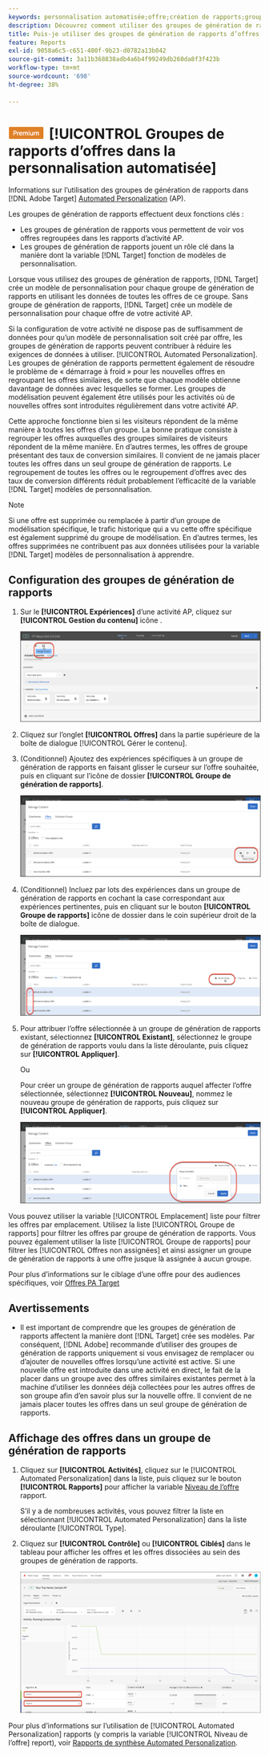 ```yaml
---
keywords: personnalisation automatisée;offre;création de rapports;groupe;groupe de génération de rapports;ap
description: Découvrez comment utiliser des groupes de génération de rapports d’offres dans Adobe [!DNL Target] [!UICONTROL Automated Personalization] activités.
title: Puis-je utiliser des groupes de génération de rapports d’offres dans les activités Automated Personalization ?
feature: Reports
exl-id: 9058a6c5-c651-480f-9b23-d0782a13b042
source-git-commit: 3a11b368838adb4a6b4f99249db260da8f3f423b
workflow-type: tm+mt
source-wordcount: '698'
ht-degree: 38%

---
```


# ![PREMIUM](/help/main/assets/premium.png)[!UICONTROL  Groupes de rapports d’offres dans la personnalisation automatisée]

Informations sur l’utilisation des groupes de génération de rapports dans [!DNL Adobe Target] [Automated Personalization](/help/main/c-activities/t-automated-personalization/automated-personalization.md) (AP).

Les groupes de génération de rapports effectuent deux fonctions clés :

* Les groupes de génération de rapports vous permettent de voir vos offres regroupées dans les rapports d’activité AP.
* Les groupes de génération de rapports jouent un rôle clé dans la manière dont la variable [!DNL Target] fonction de modèles de personnalisation.

Lorsque vous utilisez des groupes de génération de rapports, [!DNL Target] crée un modèle de personnalisation pour chaque groupe de génération de rapports en utilisant les données de toutes les offres de ce groupe. Sans groupe de génération de rapports, [!DNL Target] crée un modèle de personnalisation pour chaque offre de votre activité AP.

Si la configuration de votre activité ne dispose pas de suffisamment de données pour qu’un modèle de personnalisation soit créé par offre, les groupes de génération de rapports peuvent contribuer à réduire les exigences de données à utiliser. [!UICONTROL Automated Personalization]. Les groupes de génération de rapports permettent également de résoudre le problème de « démarrage à froid » pour les nouvelles offres en regroupant les offres similaires, de sorte que chaque modèle obtienne davantage de données avec lesquelles se former. Les groupes de modélisation peuvent également être utilisés pour les activités où de nouvelles offres sont introduites régulièrement dans votre activité AP.

Cette approche fonctionne bien si les visiteurs répondent de la même manière à toutes les offres d’un groupe. La bonne pratique consiste à regrouper les offres auxquelles des groupes similaires de visiteurs répondent de la même manière. En d’autres termes, les offres de groupe présentant des taux de conversion similaires. Il convient de ne jamais placer toutes les offres dans un seul groupe de génération de rapports. Le regroupement de toutes les offres ou le regroupement d’offres avec des taux de conversion différents réduit probablement l’efficacité de la variable [!DNL Target] modèles de personnalisation.

>[!NOTE]
>
>Si une offre est supprimée ou remplacée à partir d’un groupe de modélisation spécifique, le trafic historique qui a vu cette offre spécifique est également supprimé du groupe de modélisation. En d’autres termes, les offres supprimées ne contribuent pas aux données utilisées pour la variable [!DNL Target] modèles de personnalisation à apprendre.

## Configuration des groupes de génération de rapports

1. Sur le **[!UICONTROL Expériences]** d’une activité AP, cliquez sur **[!UICONTROL Gestion du contenu]** icône .

   ![Icône Gérer le contenu](/help/main/c-reports/assets/ap_manage_content.png)

1. Cliquez sur l’onglet **[!UICONTROL Offres]** dans la partie supérieure de la boîte de dialogue [!UICONTROL Gérer le contenu].
1. (Conditionnel) Ajoutez des expériences spécifiques à un groupe de génération de rapports en faisant glisser le curseur sur l’offre souhaitée, puis en cliquant sur l’icône de dossier **[!UICONTROL Groupe de génération de rapports]**.

   ![Icône Groupe de rapports](/help/main/c-reports/assets/ap_manage_content_2.png)

1. (Conditionnel) Incluez par lots des expériences dans un groupe de génération de rapports en cochant la case correspondant aux expériences pertinentes, puis en cliquant sur le bouton **[!UICONTROL Groupe de rapports]** icône de dossier dans le coin supérieur droit de la boîte de dialogue.

   ![Icône Groupe de rapports](/help/main/c-reports/assets/ap_manage_content_3.png)

1. Pour attribuer l’offre sélectionnée à un groupe de génération de rapports existant, sélectionnez **[!UICONTROL Existant]**, sélectionnez le groupe de génération de rapports voulu dans la liste déroulante, puis cliquez sur **[!UICONTROL Appliquer]**.

   Ou

   Pour créer un groupe de génération de rapports auquel affecter l’offre sélectionnée, sélectionnez **[!UICONTROL Nouveau]**, nommez le nouveau groupe de génération de rapports, puis cliquez sur **[!UICONTROL Appliquer]**.

   ![Nouvelle icône pour créer un groupe de génération de rapports](/help/main/c-reports/assets/ap_reporting_groups.png)

Vous pouvez utiliser la variable [!UICONTROL Emplacement] liste pour filtrer les offres par emplacement. Utilisez la liste [!UICONTROL Groupe de rapports] pour filtrer les offres par groupe de génération de rapports. Vous pouvez également utiliser la liste [!UICONTROL Groupe de rapports] pour filtrer les [!UICONTROL Offres non assignées] et ainsi assigner un groupe de génération de rapports à une offre jusque là assignée à aucun groupe.

Pour plus d’informations sur le ciblage d’une offre pour des audiences spécifiques, voir [Offres PA Target](/help/main/c-activities/t-automated-personalization/ap-target-offers.md#task_F207ED7A41B84FD39BB6FCBFABF4B23E)

## Avertissements

* Il est important de comprendre que les groupes de génération de rapports affectent la manière dont [!DNL Target] crée ses modèles. Par conséquent, [!DNL Adobe] recommande d’utiliser des groupes de génération de rapports uniquement si vous envisagez de remplacer ou d’ajouter de nouvelles offres lorsqu’une activité est active. Si une nouvelle offre est introduite dans une activité en direct, le fait de la placer dans un groupe avec des offres similaires existantes permet à la machine d’utiliser les données déjà collectées pour les autres offres de son groupe afin d’en savoir plus sur la nouvelle offre. Il convient de ne jamais placer toutes les offres dans un seul groupe de génération de rapports.

## Affichage des offres dans un groupe de génération de rapports

1. Cliquez sur **[!UICONTROL Activités]**, cliquez sur le [!UICONTROL Automated Personalization] dans la liste, puis cliquez sur le bouton **[!UICONTROL Rapports]** pour afficher la variable [Niveau de l’offre](/help/main/c-reports/personalization-reports/reports-ap.md) rapport.

   S’il y a de nombreuses activités, vous pouvez filtrer la liste en sélectionnant [!UICONTROL Automated Personalization] dans la liste déroulante [!UICONTROL Type].

1. Cliquez sur **[!UICONTROL Contrôle]** ou **[!UICONTROL Ciblés]** dans le tableau pour afficher les offres et les offres dissociées au sein des groupes de génération de rapports.

   ![Groupes d’offres : Contrôle et ciblage](/help/main/c-reports/c-report-settings/assets/offer-groups.png)

Pour plus d’informations sur l’utilisation de [!UICONTROL Automated Personalization] rapports (y compris la variable [!UICONTROL Niveau de l’offre] report), voir [Rapports de synthèse Automated Personalization](/help/main/c-reports/personalization-reports/reports-ap.md).


